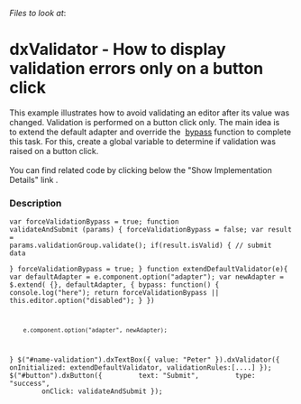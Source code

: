 <!-- default file list -->
*Files to look at*:

<!-- default file list end -->
#  dxValidator - How to display validation errors only on a button click


This example illustrates how to avoid validating an editor after its value was changed. Validation is performed on a button click only. The main idea is to extend the default adapter and override the  <a href="https://js.devexpress.com/Documentation/ApiReference/UI_Widgets/dxValidator/Configuration/adapter/#bypass">bypass</a> function to complete this task. For this, create a global variable to determine if validation was raised on a button click.<br><br>You can find related code by clicking below the "Show Implementation Details" link .


<h3>Description</h3>

<code lang="js">var forceValidationBypass = true;
function validateAndSubmit (params) {
    forceValidationBypass = false;
    var result = params.validationGroup.validate();
    if(result.isValid) {
        // submit data         
    }
    forceValidationBypass = true;
}
function extendDefaultValidator(e){
        var defaultAdapter = e.component.option("adapter");
        var newAdapter = $.extend(
            {},
            defaultAdapter,
            {
                bypass: function() {
                      console.log("here");
                     return forceValidationBypass || this.editor.option("disabled"); 
                }
            })
       
        e.component.option("adapter", newAdapter);

}
$("#name-validation").dxTextBox({
    value: "Peter"
}).dxValidator({
    onInitialized: extendDefaultValidator,
    validationRules:[....]
});
$("#button").dxButton({
&nbsp;&nbsp;&nbsp;&nbsp;&nbsp;&nbsp;&nbsp; text: "Submit",
&nbsp;&nbsp;&nbsp;&nbsp;&nbsp;&nbsp;&nbsp; type: "success",
&nbsp;&nbsp;&nbsp;&nbsp;&nbsp;&nbsp;&nbsp; onClick: validateAndSubmit
});</code>

<br/>


